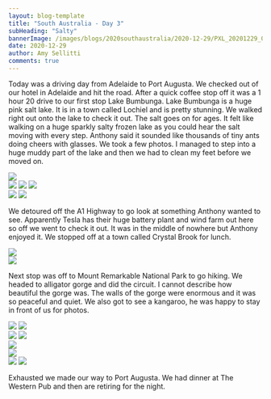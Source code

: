 ```yaml
---
layout: blog-template
title: "South Australia - Day 3"
subHeading: "Salty"
bannerImage: /images/blogs/2020southaustralia/2020-12-29/PXL_20201229_060418716.jpg_compressed.JPEG
date: 2020-12-29
author: Amy Sellitti
comments: true
---
```


Today was a driving day from Adelaide to Port Augusta. We checked out of our hotel in Adelaide and hit the road. After a quick coffee stop off it was a 1 hour 20 drive to our first stop Lake Bumbunga. 
Lake Bumbunga is a huge pink salt lake. It is in a town called Lochiel and is pretty stunning. We walked right out onto the lake to check it out. The salt goes on for ages. It felt like walking on a huge sparkly salty frozen lake as you could hear the salt moving with every step. Anthony said it sounded like thousands of tiny ants doing cheers with glasses. We took a few photos. I managed to step into a huge muddy part of the lake and then we had to clean my feet before we moved on.

<div class="center-image"><img src="/images/blogs/2020southaustralia/2020-12-29/PXL_20201229_014847904.PANO.jpg_compressed.JPEG" /></div>
<div class="grid-1l-2w">
  <img src="/images/blogs/2020southaustralia/2020-12-29/PXL_20201229_015506759.jpg_compressed.JPEG"/>
  <img src="/images/blogs/2020southaustralia/2020-12-29/PXL_20201229_015803483.jpg_compressed.JPEG"/>
  <img src="/images/blogs/2020southaustralia/2020-12-29/PXL_20201229_020428741.MP.jpg_compressed.JPEG"/>
</div>
<div class="grid-2c">
  <img src="/images/blogs/2020southaustralia/2020-12-29/PXL_20201229_015627010.jpg_compressed.JPEG"/>
  <img src="/images/blogs/2020southaustralia/2020-12-29/PXL_20201229_015002443.jpg_compressed.JPEG"/>
</div>

We detoured off the A1 Highway to go look at something Anthony wanted to see. Apparently Tesla has their huge battery plant and wind farm out here so off we went to check it out. It was in the middle of nowhere but Anthony enjoyed it. We stopped off at a town called Crystal Brook for lunch.

<div class="center-image"><img src="/images/blogs/2020southaustralia/2020-12-29/PXL_20201229_040658781.jpg_compressed.JPEG" /></div>
<div class="center-image"><img src="/images/blogs/2020southaustralia/2020-12-29/PXL_20201229_040950678.jpg_compressed.JPEG" /></div>

Next stop was off to Mount Remarkable National Park to go hiking. We headed to alligator gorge and did the circuit. I cannot describe how beautiful the gorge was. The walls of the gorge were enormous and it was so peaceful and quiet. We also got to see a kangaroo, he was happy to stay in front of us for photos.

<div class="grid-2c">
  <img src="/images/blogs/2020southaustralia/2020-12-29/PXL_20201229_054704216.jpg_compressed.JPEG"/>
  <img src="/images/blogs/2020southaustralia/2020-12-29/PXL_20201229_055120160.PANO.jpg_compressed.JPEG"/>
</div>
<div class="grid-2c">
  <img src="/images/blogs/2020southaustralia/2020-12-29/PXL_20201229_060220039.jpg_compressed.JPEG"/>
  <img src="/images/blogs/2020southaustralia/2020-12-29/PXL_20201229_060352776.MP.jpg_compressed.JPEG"/>
</div>
<div class="center-image"><img src="/images/blogs/2020southaustralia/2020-12-29/PXL_20201229_055746456.jpg_compressed.JPEG" /></div>
<div class="center-image"><img src="/images/blogs/2020southaustralia/2020-12-29/PXL_20201229_060418716.jpg_compressed.JPEG" /></div>
<div class="grid-2c">
  <img src="/images/blogs/2020southaustralia/2020-12-29/PXL_20201229_060728352.jpg_compressed.JPEG"/>
  <img src="/images/blogs/2020southaustralia/2020-12-29/PXL_20201229_061024466.jpg_compressed.JPEG"/>
</div>

Exhausted we made our way to Port Augusta. We had dinner at The Western Pub and then are retiring for the night. 





